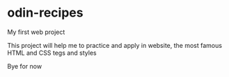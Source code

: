 # odin-recipes

My first web project

This project will help me to practice and apply in website, the most famous HTML and CSS tegs and styles

Bye for now